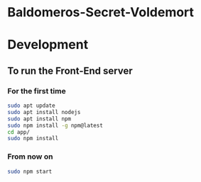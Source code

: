 # Baldomeros-Secret-Voldemort

# Development

## To run the Front-End server

### For the first time

```bash
sudo apt update
sudo apt install nodejs
sudo apt install npm
sudo npm install -g npm@latest
cd app/
sudo npm install
```

### From now on

```bash
sudo npm start
```
